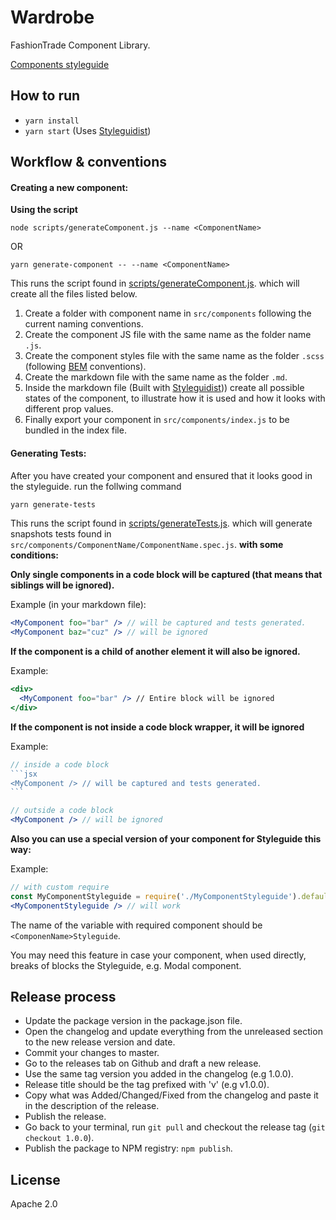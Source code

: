 # Wardrobe

FashionTrade Component Library.

[Components styleguide](http://wardrobe.fashiontrade.com)


## How to run
* `yarn install`
* `yarn start` (Uses [Styleguidist](https://github.com/styleguidist/react-styleguidist))

## Workflow & conventions
#### Creating a new component:
**Using the script**

`node scripts/generateComponent.js --name <ComponentName>`

OR

`yarn generate-component -- --name <ComponentName>`

This runs the script found in [scripts/generateComponent.js](scripts/generateComponent.js). which will create all the files listed below.

1. Create a folder with component name in `src/components` following the current naming conventions.
2. Create the component JS file with the same name as the folder name `.js`.
3. Create the component styles file with the same name as the folder `.scss` (following [BEM](http://getbem.com/) conventions).
4. Create the markdown file with the same name as the folder `.md`.
5. Inside the markdown file (Built with [Styleguidist](https://github.com/styleguidist/react-styleguidist))) create all possible states of the component, to illustrate how it is used and how it looks with different prop values.
6. Finally export your component in `src/components/index.js` to be bundled in the index file.

#### Generating Tests:
After you have created your component and ensured that it looks good in the styleguide. run the follwing command
```sh
yarn generate-tests
```
This runs the script found in [scripts/generateTests.js](scripts/generateTests.js). which will generate snapshots tests found in `src/components/ComponentName/ComponentName.spec.js`. **with some conditions:**

**Only single components in a code block will be captured (that means that siblings will be ignored).**

Example (in your markdown file): 
```jsx
<MyComponent foo="bar" /> // will be captured and tests generated.
<MyComponent baz="cuz" /> // will be ignored
```
**If the component is a child of another element it will also be ignored.**

Example:
```jsx
<div>
  <MyComponent foo="bar" /> // Entire block will be ignored
</div>
```

**If the component is not inside a code block wrapper, it will be ignored**

Example:
````jsx
// inside a code block
```jsx
<MyComponent /> // will be captured and tests generated.
```

// outside a code block
<MyComponent /> // will be ignored
````

**Also you can use a special version of your component for Styleguide this way:**

Example:
```jsx
// with custom require
const MyComponentStyleguide = require('./MyComponentStyleguide').default;
<MyComponentStyleguide /> // will work
```

The name of the variable with required component should be `<ComponenName>Styleguide`.

You may need this feature in case your component, when used directly, breaks of blocks 
the Styleguide, e.g. Modal component.

## Release process
* Update the package version in the package.json file.
* Open the changelog and update everything from the unreleased section to the new release version and date.
* Commit your changes to master.
* Go to the releases tab on Github and draft a new release.
* Use the same tag version you added in the changelog (e.g 1.0.0).
* Release title should be the tag prefixed with 'v' (e.g v1.0.0).
* Copy what was Added/Changed/Fixed from the changelog and paste it in the description of the release.
* Publish the release.
* Go back to your terminal, run `git pull` and checkout the release tag (`git checkout 1.0.0`).
* Publish the package to NPM registry: `npm publish`.

## License

Apache 2.0
